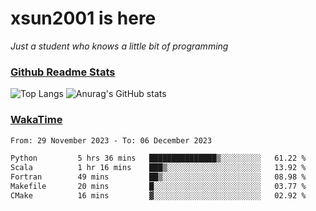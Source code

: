 # xsun2001 is here

*Just a student who knows a little bit of programming*

### [Github Readme Stats](https://github.com/anuraghazra/github-readme-stats)

![Top Langs](https://github-readme-stats.vercel.app/api/top-langs/?username=xsun2001&layout=compact&theme=radical) ![Anurag's GitHub stats](https://github-readme-stats.vercel.app/api?username=xsun2001&show_icons=true&theme=radical)

### [WakaTime](https://wakatime.com)

<!--START_SECTION:waka-->

```txt
From: 29 November 2023 - To: 06 December 2023

Python         5 hrs 36 mins   ███████████████▒░░░░░░░░░   61.22 %
Scala          1 hr 16 mins    ███▒░░░░░░░░░░░░░░░░░░░░░   13.92 %
Fortran        49 mins         ██▒░░░░░░░░░░░░░░░░░░░░░░   08.98 %
Makefile       20 mins         █░░░░░░░░░░░░░░░░░░░░░░░░   03.77 %
CMake          16 mins         ▓░░░░░░░░░░░░░░░░░░░░░░░░   02.92 %
```

<!--END_SECTION:waka-->
